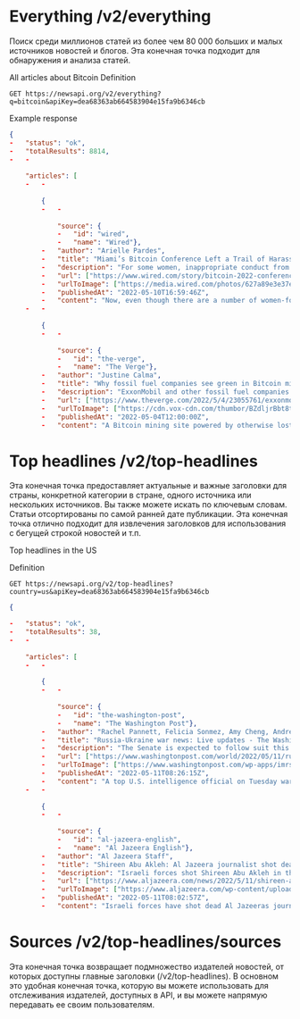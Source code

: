 # Everything /v2/everything

Поиск среди миллионов статей из более чем 80 000 больших и малых источников новостей и блогов. Эта конечная точка подходит для обнаружения и анализа статей.

All articles about Bitcoin
Definition

```
GET https://newsapi.org/v2/everything?q=bitcoin&apiKey=dea68363ab664583904e15fa9b6346cb
```

Example response

```json
{
-   "status": "ok",
-   "totalResults": 8814,
-   -
    
    "articles": [
    -   -
        
        {
        -   -
            
            "source": {
            -   "id": "wired",
            -   "name": "Wired"},
        -   "author": "Arielle Pardes",
        -   "title": "Miami’s Bitcoin Conference Left a Trail of Harassment",
        -   "description": "For some women, inappropriate conduct from other conference-goers continued to haunt them online.",
        -   "url": ["https://www.wired.com/story/bitcoin-2022-conference-harassment/"](https://www.wired.com/story/bitcoin-2022-conference-harassment/),
        -   "urlToImage": ["https://media.wired.com/photos/627a89e3e37e715cb7d760d2/191:100/w_1280,c_limit/Bitcoin_Miami_Biz_GettyImages-1239817123.jpg"](https://media.wired.com/photos/627a89e3e37e715cb7d760d2/191:100/w_1280,c_limit/Bitcoin_Miami_Biz_GettyImages-1239817123.jpg),
        -   "publishedAt": "2022-05-10T16:59:46Z",
        -   "content": "Now, even though there are a number of women-focused crypto spaces, Odeniran says women are still underrepresented. Ive been in spaces where Im the only Black person, or the only woman, or the only B… [+3828 chars]"},
    -   -
        
        {
        -   -
            
            "source": {
            -   "id": "the-verge",
            -   "name": "The Verge"},
        -   "author": "Justine Calma",
        -   "title": "Why fossil fuel companies see green in Bitcoin mining projects",
        -   "description": "ExxonMobil and other fossil fuel companies have turned to Bitcoin mining to address a gas problem. But their plans come with risks.",
        -   "url": ["https://www.theverge.com/2022/5/4/23055761/exxonmobil-cryptomining-bitcoin-methane-gas"](https://www.theverge.com/2022/5/4/23055761/exxonmobil-cryptomining-bitcoin-methane-gas),
        -   "urlToImage": ["https://cdn.vox-cdn.com/thumbor/BZdljrBbt8tBl6oCCnckcDKqe6g=/0x90:4608x2503/fit-in/1200x630/cdn.vox-cdn.com/uploads/chorus_asset/file/23435975/1240300988.jpg"](https://cdn.vox-cdn.com/thumbor/BZdljrBbt8tBl6oCCnckcDKqe6g=/0x90:4608x2503/fit-in/1200x630/cdn.vox-cdn.com/uploads/chorus_asset/file/23435975/1240300988.jpg),
        -   "publishedAt": "2022-05-04T12:00:00Z",
        -   "content": "A Bitcoin mining site powered by otherwise lost gas from an oil well near Linden, Texas, on April 4th, 2022. | Photo by FRANCOIS PICARD/AFP via Getty Images\r\n\n \n\n Of all the corporate climate hype fl… [+6544 chars]"}
```
# Top headlines /v2/top-headlines
Эта конечная точка предоставляет актуальные и важные заголовки для страны, конкретной категории в стране, одного источника или нескольких источников. Вы также можете искать по ключевым словам. Статьи отсортированы по самой ранней дате публикации. Эта конечная точка отлично подходит для извлечения заголовков для использования с бегущей строкой новостей и т.п.

Top headlines in the US

Definition

```
GET https://newsapi.org/v2/top-headlines?country=us&apiKey=dea68363ab664583904e15fa9b6346cb
```

```json
{

-   "status": "ok",
-   "totalResults": 38,
-   -
    
    "articles": [
    -   -
        
        {
        -   -
            
            "source": {
            -   "id": "the-washington-post",
            -   "name": "The Washington Post"},
        -   "author": "Rachel Pannett, Felicia Sonmez, Amy Cheng, Andrew Jeong",
        -   "title": "Russia-Ukraine war news: Live updates - The Washington Post",
        -   "description": "The Senate is expected to follow suit this week, taking total U.S. support during the conflict in Ukraine to more than $50 billion.",
        -   "url": ["https://www.washingtonpost.com/world/2022/05/11/russia-ukraine-war-news-putin-live-updates/"](https://www.washingtonpost.com/world/2022/05/11/russia-ukraine-war-news-putin-live-updates/),
        -   "urlToImage": ["https://www.washingtonpost.com/wp-apps/imrs.php?src=https://arc-anglerfish-washpost-prod-washpost.s3.amazonaws.com/public/K2AZRSWQSII6ZCDL353BQPJDH4.jpg&w=1440"](https://www.washingtonpost.com/wp-apps/imrs.php?src=https://arc-anglerfish-washpost-prod-washpost.s3.amazonaws.com/public/K2AZRSWQSII6ZCDL353BQPJDH4.jpg&w=1440),
        -   "publishedAt": "2022-05-11T08:26:15Z",
        -   "content": "A top U.S. intelligence official on Tuesday warned of a prolonged and potentially escalatory conflict in Ukraine. Russian President Vladimir Putins objectives probably go beyond capturing the Donbas … [+1972 chars]"},
    -   -
        
        {
        -   -
            
            "source": {
            -   "id": "al-jazeera-english",
            -   "name": "Al Jazeera English"},
        -   "author": "Al Jazeera Staff",
        -   "title": "Shireen Abu Akleh: Al Jazeera journalist shot dead in West Bank - Al Jazeera English",
        -   "description": "Israeli forces shot Shireen Abu Akleh in the head while she was on assignment in Jenin in the occupied West Bank.",
        -   "url": ["https://www.aljazeera.com/news/2022/5/11/shireen-abu-akleh-israeli-forces-kill-al-jazeera-journalist"](https://www.aljazeera.com/news/2022/5/11/shireen-abu-akleh-israeli-forces-kill-al-jazeera-journalist),
        -   "urlToImage": ["https://www.aljazeera.com/wp-content/uploads/2022/05/17884512_10154964768850027_145705842645752519_n.jpeg?resize=1200%2C630"](https://www.aljazeera.com/wp-content/uploads/2022/05/17884512_10154964768850027_145705842645752519_n.jpeg?resize=1200%2C630),
        -   "publishedAt": "2022-05-11T08:02:57Z",
        -   "content": "Israeli forces have shot dead Al Jazeeras journalist Shireen Abu Akleh in the occupied West Bank, according to the Palestinian health ministry.\r\nShe was hit by a live bullet on Wednesday while coveri… [+5881 chars]"}
```
# Sources /v2/top-headlines/sources

Эта конечная точка возвращает подмножество издателей новостей, от которых доступны главные заголовки (/v2/top-headlines). В основном это удобная конечная точка, которую вы можете использовать для отслеживания издателей, доступных в API, и вы можете напрямую передавать ее своим пользователям.